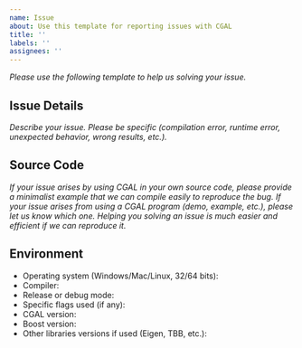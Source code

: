 ```yaml
---
name: Issue
about: Use this template for reporting issues with CGAL
title: ''
labels: ''
assignees: ''
---
```


_Please use the following template to help us solving your issue._

## Issue Details

_Describe your issue. Please be specific (compilation error, runtime error, unexpected behavior, wrong results, etc.)._

## Source Code

_If your issue arises by using CGAL in your own source code, please provide a minimalist example that we can compile easily to reproduce the bug. If your issue arises from using a CGAL program (demo, example, etc.), please let us know which one. Helping you solving an issue is much easier and efficient if we can reproduce it._

## Environment

* Operating system (Windows/Mac/Linux, 32/64 bits):
* Compiler:
* Release or debug mode:
* Specific flags used (if any):
* CGAL version:
* Boost version:
* Other libraries versions if used (Eigen, TBB, etc.):
